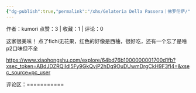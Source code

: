 ```yaml
---
{"dg-publish":true,"permalink":"/xhs/Gelateria Della Passera｜佛罗伦萨/"}
---
```


作者：kumori
点赞：3   |   收藏：1   |   评论：0

这家很美味！
点了fichi无花果，红色的好像是西柚，很好吃，还有一个忘了是啥
p2口味但不全

https://www.xiaohongshu.com/explore/64bd76b1000000001700d1fb?xsec_token=ABdJDZRQiIdl5Fy9GkQvjP2hDq9OuDUwmDrgCkH9F3fl4=&xsec_source=pc_user

评论区：===========

